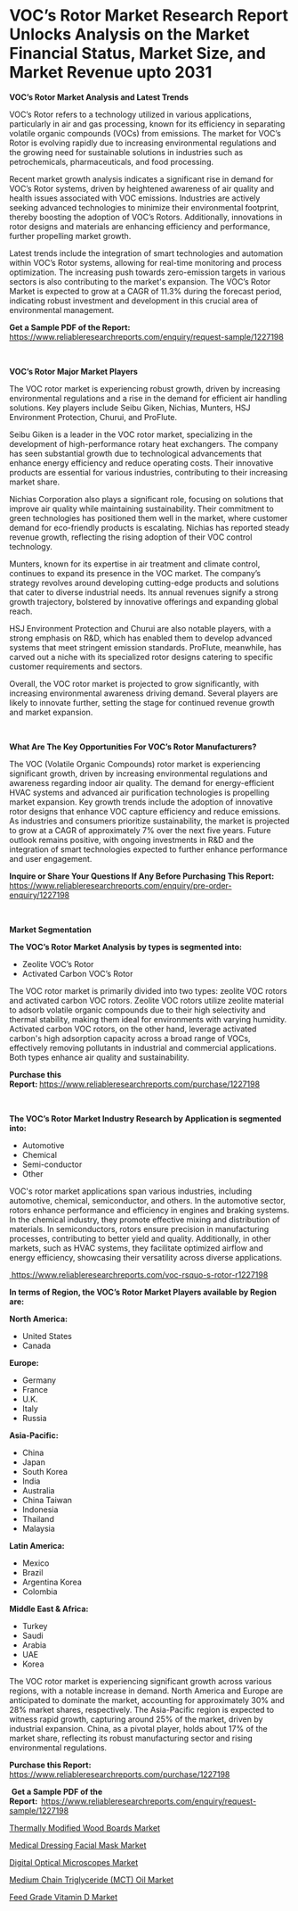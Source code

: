 <p><h1>VOC’s Rotor Market Research Report Unlocks Analysis on the Market Financial Status, Market Size, and Market Revenue upto 2031</h1></p><p><strong>VOC’s Rotor Market Analysis and Latest Trends</strong></p>
<p><p>VOC’s Rotor refers to a technology utilized in various applications, particularly in air and gas processing, known for its efficiency in separating volatile organic compounds (VOCs) from emissions. The market for VOC’s Rotor is evolving rapidly due to increasing environmental regulations and the growing need for sustainable solutions in industries such as petrochemicals, pharmaceuticals, and food processing.</p><p>Recent market growth analysis indicates a significant rise in demand for VOC’s Rotor systems, driven by heightened awareness of air quality and health issues associated with VOC emissions. Industries are actively seeking advanced technologies to minimize their environmental footprint, thereby boosting the adoption of VOC’s Rotors. Additionally, innovations in rotor designs and materials are enhancing efficiency and performance, further propelling market growth.</p><p>Latest trends include the integration of smart technologies and automation within VOC’s Rotor systems, allowing for real-time monitoring and process optimization. The increasing push towards zero-emission targets in various sectors is also contributing to the market's expansion. The VOC’s Rotor Market is expected to grow at a CAGR of 11.3% during the forecast period, indicating robust investment and development in this crucial area of environmental management.</p></p>
<p><strong>Get a Sample PDF of the Report:&nbsp;</strong> <a href="https://www.reliableresearchreports.com/enquiry/request-sample/1227198?utm_campaign=114&utm_medium=2&utm_source=Github&utm_content=ia&utm_term=28122024&utm_id=vocs-rotor">https://www.reliableresearchreports.com/enquiry/request-sample/1227198</a></p>
<p>&nbsp;</p>
<p><strong>VOC’s Rotor Major Market Players</strong></p>
<p><p>The VOC rotor market is experiencing robust growth, driven by increasing environmental regulations and a rise in the demand for efficient air handling solutions. Key players include Seibu Giken, Nichias, Munters, HSJ Environment Protection, Churui, and ProFlute.</p><p>Seibu Giken is a leader in the VOC rotor market, specializing in the development of high-performance rotary heat exchangers. The company has seen substantial growth due to technological advancements that enhance energy efficiency and reduce operating costs. Their innovative products are essential for various industries, contributing to their increasing market share.</p><p>Nichias Corporation also plays a significant role, focusing on solutions that improve air quality while maintaining sustainability. Their commitment to green technologies has positioned them well in the market, where customer demand for eco-friendly products is escalating. Nichias has reported steady revenue growth, reflecting the rising adoption of their VOC control technology.</p><p>Munters, known for its expertise in air treatment and climate control, continues to expand its presence in the VOC market. The company’s strategy revolves around developing cutting-edge products and solutions that cater to diverse industrial needs. Its annual revenues signify a strong growth trajectory, bolstered by innovative offerings and expanding global reach.</p><p>HSJ Environment Protection and Churui are also notable players, with a strong emphasis on R&D, which has enabled them to develop advanced systems that meet stringent emission standards. ProFlute, meanwhile, has carved out a niche with its specialized rotor designs catering to specific customer requirements and sectors.</p><p>Overall, the VOC rotor market is projected to grow significantly, with increasing environmental awareness driving demand. Several players are likely to innovate further, setting the stage for continued revenue growth and market expansion.</p></p>
<p>&nbsp;</p>
<p><strong>What Are The Key Opportunities For VOC’s Rotor Manufacturers?</strong></p>
<p><p>The VOC (Volatile Organic Compounds) rotor market is experiencing significant growth, driven by increasing environmental regulations and awareness regarding indoor air quality. The demand for energy-efficient HVAC systems and advanced air purification technologies is propelling market expansion. Key growth trends include the adoption of innovative rotor designs that enhance VOC capture efficiency and reduce emissions. As industries and consumers prioritize sustainability, the market is projected to grow at a CAGR of approximately 7% over the next five years. Future outlook remains positive, with ongoing investments in R&D and the integration of smart technologies expected to further enhance performance and user engagement.</p></p>
<p><strong>Inquire or Share Your Questions If Any Before Purchasing This Report:</strong> <a href="https://www.reliableresearchreports.com/enquiry/pre-order-enquiry/1227198?utm_campaign=114&utm_medium=2&utm_source=Github&utm_content=ia&utm_term=28122024&utm_id=vocs-rotor">https://www.reliableresearchreports.com/enquiry/pre-order-enquiry/1227198</a></p>
<p>&nbsp;</p>
<p><strong>Market Segmentation</strong></p>
<p><strong>The VOC’s Rotor Market Analysis by types is segmented into:</strong></p>
<p><ul><li>Zeolite VOC’s Rotor</li><li>Activated Carbon VOC’s Rotor</li></ul></p>
<p><p>The VOC rotor market is primarily divided into two types: zeolite VOC rotors and activated carbon VOC rotors. Zeolite VOC rotors utilize zeolite material to adsorb volatile organic compounds due to their high selectivity and thermal stability, making them ideal for environments with varying humidity. Activated carbon VOC rotors, on the other hand, leverage activated carbon's high adsorption capacity across a broad range of VOCs, effectively removing pollutants in industrial and commercial applications. Both types enhance air quality and sustainability.</p></p>
<p><strong>Purchase this Report:&nbsp;</strong><a href="https://www.reliableresearchreports.com/purchase/1227198?utm_campaign=114&utm_medium=2&utm_source=Github&utm_content=ia&utm_term=28122024&utm_id=vocs-rotor">https://www.reliableresearchreports.com/purchase/1227198</a></p>
<p>&nbsp;</p>
<p><strong>The VOC’s Rotor Market Industry Research by Application is segmented into:</strong></p>
<p><ul><li>Automotive</li><li>Chemical</li><li>Semi-conductor</li><li>Other</li></ul></p>
<p><p>VOC's rotor market applications span various industries, including automotive, chemical, semiconductor, and others. In the automotive sector, rotors enhance performance and efficiency in engines and braking systems. In the chemical industry, they promote effective mixing and distribution of materials. In semiconductors, rotors ensure precision in manufacturing processes, contributing to better yield and quality. Additionally, in other markets, such as HVAC systems, they facilitate optimized airflow and energy efficiency, showcasing their versatility across diverse applications.</p></p>
<p><a href="https://www.reliableresearchreports.com/voc-rsquo-s-rotor-r1227198?utm_campaign=114&utm_medium=2&utm_source=Github&utm_content=ia&utm_term=28122024&utm_id=vocs-rotor">&nbsp;https://www.reliableresearchreports.com/voc-rsquo-s-rotor-r1227198</a></p>
<p><strong>In terms of Region, the VOC’s Rotor Market Players available by Region are:</strong></p>
<p>
    <p> <strong> North America: </strong>
        <ul>
            <li>United States</li>
            <li>Canada</li>
        </ul>
        </p> 
    <p> <strong> Europe: </strong>
        <ul>
            <li>Germany</li>
            <li>France</li>
            <li>U.K.</li>
            <li>Italy</li>
            <li>Russia</li>
        </ul>
        </p> 
    <p> <strong> Asia-Pacific: </strong>
        <ul>
            <li>China</li>
            <li>Japan</li>
            <li>South Korea</li>
            <li>India</li>
            <li>Australia</li>
            <li>China Taiwan</li>
            <li>Indonesia</li>
            <li>Thailand</li>
            <li>Malaysia</li>
        </ul>
        </p> 
    <p> <strong> Latin America: </strong>
        <ul>
            <li>Mexico</li>
            <li>Brazil</li>
            <li>Argentina Korea</li>
            <li>Colombia</li>
        </ul>
        </p> 
    <p> <strong> Middle East & Africa: </strong>
        <ul>
            <li>Turkey</li>
            <li>Saudi</li>
            <li>Arabia</li>
            <li>UAE</li>
            <li>Korea</li>
        </ul>
    </p>
    </p>
<p><p>The VOC rotor market is experiencing significant growth across various regions, with a notable increase in demand. North America and Europe are anticipated to dominate the market, accounting for approximately 30% and 28% market shares, respectively. The Asia-Pacific region is expected to witness rapid growth, capturing around 25% of the market, driven by industrial expansion. China, as a pivotal player, holds about 17% of the market share, reflecting its robust manufacturing sector and rising environmental regulations.</p></p>
<p><strong>Purchase this Report: </strong><a href="https://www.reliableresearchreports.com/purchase/1227198?utm_campaign=114&utm_medium=2&utm_source=Github&utm_content=ia&utm_term=28122024&utm_id=vocs-rotor">https://www.reliableresearchreports.com/purchase/1227198</a></p>
<p>&nbsp;<strong>Get a Sample PDF of the Report:&nbsp;&nbsp;</strong><a href="https://www.reliableresearchreports.com/enquiry/request-sample/1227198?utm_campaign=114&utm_medium=2&utm_source=Github&utm_content=ia&utm_term=28122024&utm_id=vocs-rotor">https://www.reliableresearchreports.com/enquiry/request-sample/1227198</a></p>
<p><strong></strong></p>
<p><p><a href="https://github.com/skerretflossie9297/Market-Research-Report-List-1/blob/main/thermally-modified-wood-boards-market.md?utm_campaign=114&utm_medium=2&utm_source=Github&utm_content=ia&utm_term=28122024&utm_id=vocs-rotor">Thermally Modified Wood Boards Market</a></p><p><a href="https://github.com/MonroeBullock54/Market-Research-Report-List-1/blob/main/medical-dressing-facial-mask-market.md?utm_campaign=114&utm_medium=2&utm_source=Github&utm_content=ia&utm_term=28122024&utm_id=vocs-rotor">Medical Dressing Facial Mask Market</a></p><p><a href="https://github.com/alberthagorsuch/Market-Research-Report-List-1/blob/main/digital-optical-microscopes-market.md?utm_campaign=114&utm_medium=2&utm_source=Github&utm_content=ia&utm_term=28122024&utm_id=vocs-rotor">Digital Optical Microscopes Market</a></p><p><a href="https://github.com/donnettaletizia/Market-Research-Report-List-1/blob/main/medium-chain-triglyceride-mct-oil-market.md?utm_campaign=114&utm_medium=2&utm_source=Github&utm_content=ia&utm_term=28122024&utm_id=vocs-rotor">Medium Chain Triglyceride (MCT) Oil Market</a></p><p><a href="https://github.com/shondapmbau/Market-Research-Report-List-1/blob/main/feed-grade-vitamin-d-market.md?utm_campaign=114&utm_medium=2&utm_source=Github&utm_content=ia&utm_term=28122024&utm_id=vocs-rotor">Feed Grade Vitamin D Market</a></p></p>
